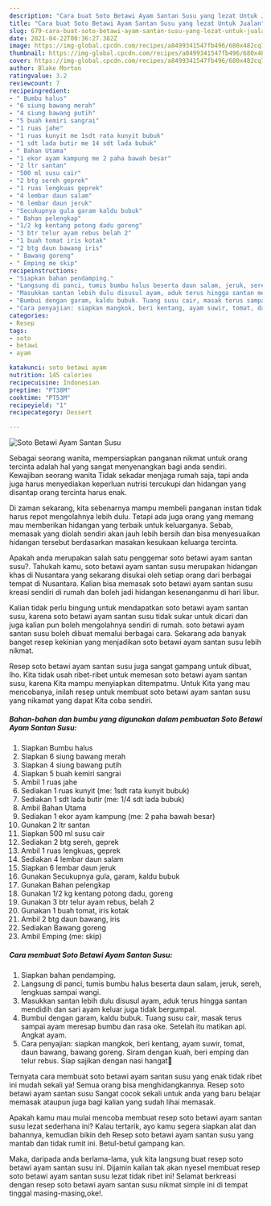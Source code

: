 ```yaml
---
description: "Cara buat Soto Betawi Ayam Santan Susu yang lezat Untuk Jualan"
title: "Cara buat Soto Betawi Ayam Santan Susu yang lezat Untuk Jualan"
slug: 679-cara-buat-soto-betawi-ayam-santan-susu-yang-lezat-untuk-jualan
date: 2021-04-22T00:36:27.382Z
image: https://img-global.cpcdn.com/recipes/a8499341547fb496/680x482cq70/soto-betawi-ayam-santan-susu-foto-resep-utama.jpg
thumbnail: https://img-global.cpcdn.com/recipes/a8499341547fb496/680x482cq70/soto-betawi-ayam-santan-susu-foto-resep-utama.jpg
cover: https://img-global.cpcdn.com/recipes/a8499341547fb496/680x482cq70/soto-betawi-ayam-santan-susu-foto-resep-utama.jpg
author: Blake Morton
ratingvalue: 3.2
reviewcount: 7
recipeingredient:
- " Bumbu halus"
- "6 siung bawang merah"
- "4 siung bawang putih"
- "5 buah kemiri sangrai"
- "1 ruas jahe"
- "1 ruas kunyit me 1sdt rata kunyit bubuk"
- "1 sdt lada butir me 14 sdt lada bubuk"
- " Bahan Utama"
- "1 ekor ayam kampung me 2 paha bawah besar"
- "2 ltr santan"
- "500 ml susu cair"
- "2 btg sereh geprek"
- "1 ruas lengkuas geprek"
- "4 lembar daun salam"
- "6 lembar daun jeruk"
- "Secukupnya gula garam kaldu bubuk"
- " Bahan pelengkap"
- "1/2 kg kentang potong dadu goreng"
- "3 btr telur ayam rebus belah 2"
- "1 buah tomat iris kotak"
- "2 btg daun bawang iris"
- " Bawang goreng"
- " Emping me skip"
recipeinstructions:
- "Siapkan bahan pendamping."
- "Langsung di panci, tumis bumbu halus beserta daun salam, jeruk, sereh, lengkuas sampai wangi."
- "Masukkan santan lebih dulu disusul ayam, aduk terus hingga santan mendidih dan sari ayam keluar juga tidak bergumpal."
- "Bumbui dengan garam, kaldu bubuk. Tuang susu cair, masak terus sampai ayam meresap bumbu dan rasa oke. Setelah itu matikan api. Angkat ayam."
- "Cara penyajian: siapkan mangkok, beri kentang, ayam suwir, tomat, daun bawang, bawang goreng. Siram dengan kuah, beri emping dan telur rebus. Siap sajikan dengan nasi hangat🥰"
categories:
- Resep
tags:
- soto
- betawi
- ayam

katakunci: soto betawi ayam 
nutrition: 145 calories
recipecuisine: Indonesian
preptime: "PT38M"
cooktime: "PT53M"
recipeyield: "1"
recipecategory: Dessert

---
```



![Soto Betawi Ayam Santan Susu](https://img-global.cpcdn.com/recipes/a8499341547fb496/680x482cq70/soto-betawi-ayam-santan-susu-foto-resep-utama.jpg)

Sebagai seorang wanita, mempersiapkan panganan nikmat untuk orang tercinta adalah hal yang sangat menyenangkan bagi anda sendiri. Kewajiban seorang  wanita Tidak sekadar menjaga rumah saja, tapi anda juga harus menyediakan keperluan nutrisi tercukupi dan hidangan yang disantap orang tercinta harus enak.

Di zaman  sekarang, kita sebenarnya mampu membeli panganan instan tidak harus repot mengolahnya lebih dulu. Tetapi ada juga orang yang memang mau memberikan hidangan yang terbaik untuk keluarganya. Sebab, memasak yang diolah sendiri akan jauh lebih bersih dan bisa menyesuaikan hidangan tersebut berdasarkan masakan kesukaan keluarga tercinta. 



Apakah anda merupakan salah satu penggemar soto betawi ayam santan susu?. Tahukah kamu, soto betawi ayam santan susu merupakan hidangan khas di Nusantara yang sekarang disukai oleh setiap orang dari berbagai tempat di Nusantara. Kalian bisa memasak soto betawi ayam santan susu kreasi sendiri di rumah dan boleh jadi hidangan kesenanganmu di hari libur.

Kalian tidak perlu bingung untuk mendapatkan soto betawi ayam santan susu, karena soto betawi ayam santan susu tidak sukar untuk dicari dan juga kalian pun boleh mengolahnya sendiri di rumah. soto betawi ayam santan susu boleh dibuat memalui berbagai cara. Sekarang ada banyak banget resep kekinian yang menjadikan soto betawi ayam santan susu lebih nikmat.

Resep soto betawi ayam santan susu juga sangat gampang untuk dibuat, lho. Kita tidak usah ribet-ribet untuk memesan soto betawi ayam santan susu, karena Kita mampu menyiapkan ditempatmu. Untuk Kita yang mau mencobanya, inilah resep untuk membuat soto betawi ayam santan susu yang nikamat yang dapat Kita coba sendiri.

<!--inarticleads1-->

##### Bahan-bahan dan bumbu yang digunakan dalam pembuatan Soto Betawi Ayam Santan Susu:

1. Siapkan  Bumbu halus
1. Siapkan 6 siung bawang merah
1. Siapkan 4 siung bawang putih
1. Siapkan 5 buah kemiri sangrai
1. Ambil 1 ruas jahe
1. Sediakan 1 ruas kunyit (me: 1sdt rata kunyit bubuk)
1. Sediakan 1 sdt lada butir (me: 1/4 sdt lada bubuk)
1. Ambil  Bahan Utama
1. Sediakan 1 ekor ayam kampung (me: 2 paha bawah besar)
1. Gunakan 2 ltr santan
1. Siapkan 500 ml susu cair
1. Sediakan 2 btg sereh, geprek
1. Ambil 1 ruas lengkuas, geprek
1. Sediakan 4 lembar daun salam
1. Siapkan 6 lembar daun jeruk
1. Gunakan Secukupnya gula, garam, kaldu bubuk
1. Gunakan  Bahan pelengkap
1. Gunakan 1/2 kg kentang potong dadu, goreng
1. Gunakan 3 btr telur ayam rebus, belah 2
1. Gunakan 1 buah tomat, iris kotak
1. Ambil 2 btg daun bawang, iris
1. Sediakan  Bawang goreng
1. Ambil  Emping (me: skip)




<!--inarticleads2-->

##### Cara membuat Soto Betawi Ayam Santan Susu:

1. Siapkan bahan pendamping.
1. Langsung di panci, tumis bumbu halus beserta daun salam, jeruk, sereh, lengkuas sampai wangi.
1. Masukkan santan lebih dulu disusul ayam, aduk terus hingga santan mendidih dan sari ayam keluar juga tidak bergumpal.
1. Bumbui dengan garam, kaldu bubuk. Tuang susu cair, masak terus sampai ayam meresap bumbu dan rasa oke. Setelah itu matikan api. Angkat ayam.
1. Cara penyajian: siapkan mangkok, beri kentang, ayam suwir, tomat, daun bawang, bawang goreng. Siram dengan kuah, beri emping dan telur rebus. Siap sajikan dengan nasi hangat🥰




Ternyata cara membuat soto betawi ayam santan susu yang enak tidak ribet ini mudah sekali ya! Semua orang bisa menghidangkannya. Resep soto betawi ayam santan susu Sangat cocok sekali untuk anda yang baru belajar memasak ataupun juga bagi kalian yang sudah lihai memasak.

Apakah kamu mau mulai mencoba membuat resep soto betawi ayam santan susu lezat sederhana ini? Kalau tertarik, ayo kamu segera siapkan alat dan bahannya, kemudian bikin deh Resep soto betawi ayam santan susu yang mantab dan tidak rumit ini. Betul-betul gampang kan. 

Maka, daripada anda berlama-lama, yuk kita langsung buat resep soto betawi ayam santan susu ini. Dijamin kalian tak akan nyesel membuat resep soto betawi ayam santan susu lezat tidak ribet ini! Selamat berkreasi dengan resep soto betawi ayam santan susu nikmat simple ini di tempat tinggal masing-masing,oke!.

